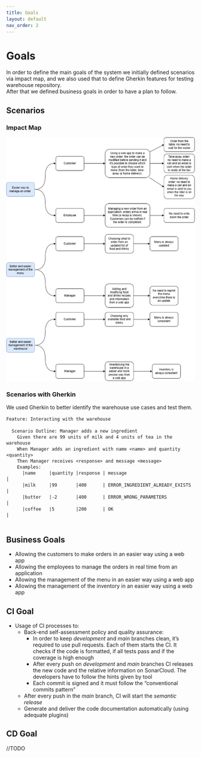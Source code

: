 ```yaml
---
title: Goals
layout: default
nav_order: 2
---
```


# Goals
In order to define the main goals of the system we initially defined scenarios via impact map, and we also used that to define Gherkin features for testing warehouse repository.  
After that we defined business goals in order to have a plan to follow.

## Scenarios

### Impact Map
![Impact map of the project](resources/images/Impact%20Map.png)

### Scenarios with Gherkin

We used Gherkin to better identify the warehouse use cases and test them.
``` 
Feature: Interacting with the warehouse

  Scenario Outline: Manager adds a new ingredient
    Given there are 99 units of milk and 4 units of tea in the warehouse
    When Manager adds an ingredient with name <name> and quantity <quantity>
    Then Manager receives <response> and message <message>
    Examples:
      |name     |quantity |response | message                          |
      |milk     |99       |400      | ERROR_INGREDIENT_ALREADY_EXISTS  |
      |butter   |-2       |400      | ERROR_WRONG_PARAMETERS           |
      |coffee   |5        |200      | OK                               |
      
  ```

## Business Goals
* Allowing the customers to make orders in an easier way using a web app
* Allowing the employees to manage the orders in real time from an application
* Allowing the management of the menu in an easier way using a web app
* Allowing the management of the inventory in an easier way using a web app

## CI Goal

* Usage of CI processes to:
  * Back-end self-assessment policy and quality assurance: 
    * In order to keep *development* and *main* branches clean, it’s required to use pull requests. Each of them starts the CI. It checks if the code is formatted, if all tests pass and if the coverage is high enough
    * After every push on *development* and *main* branches CI releases the new code and the relative information on SonarCloud. The developers have to follow the hints given by tool
    * Each commit is signed and it must follow the “conventional commits pattern”
  * After every push in the *main* branch, CI will start the *semantic release* 
  * Generate and deliver the code documentation automatically (using adequate plugins)

## CD Goal
//TODO















